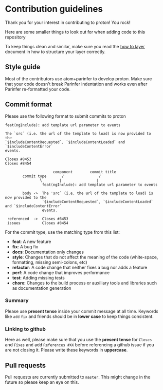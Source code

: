 # Contribution guidelines

Thank you for your interest in contributing to proton! You rock!

Here are some smaller things to look out for when adding code to this repository

To keep things clean and similar, make sure you read the [how to layer](https://github.com/dvcrn/proton/blob/master/HOW-TO-LAYER.md) document in how to structure your layer correctly.

## Style guide

Most of the contributors use atom+parinfer to develop proton. Make sure that your code doesn't break Parinfer indentation and works even after Parinfer re-formatted your code.

## Commit format

Please use the following format to submit commits to proton
```
feat(ngInclude): add template url parameter to events

The `src` (i.e. the url of the template to load) is now provided to the
`$includeContentRequested`, `$includeContentLoaded` and `$includeContentError`
events.

Closes #8453
Closes #8454
```

```
                      component        commit title
        commit type       /                /      
                \        |                |
                 feat(ngInclude): add template url parameter to events

        body ->  The 'src` (i.e. the url of the template to load) is now provided to the
                 `$includeContentRequested`, `$includeContentLoaded` and `$includeContentError`
                 events.

 referenced  ->  Closes #8453
 issues          Closes #8454
```

For the commit type, use the matching type from this list:
- **feat**: A new feature
- **fix**: A bug fix
- **docs**: Documentation only changes
- **style**: Changes that do not affect the meaning of the code (white-space, formatting, missing
  semi-colons, etc)
- **refactor**: A code change that neither fixes a bug nor adds a feature
- **perf**: A code change that improves performance
- **test**: Adding missing tests
- **chore**: Changes to the build process or auxiliary tools and libraries such as documentation
  generation

### Summary

Please use __present tense__ inside your commit message at all time. Keywords like `add` `fix` and friends should be in __lower case__ to keep things consistent.

### Linking to github

Here as well, please make sure that you use the __present tense__ for `Closes` and `Fixes` and add `References #XX` before referencing a github issue if you are not closing it. Please write these keywords in __uppercase__.

## Pull requests
Pull requests are currently submitted to `master`. This might change in the future so please keep an eye on this.
